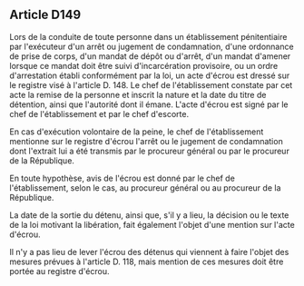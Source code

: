 Article D149
----
Lors de la conduite de toute personne dans un établissement pénitentiaire par
l'exécuteur d'un arrêt ou jugement de condamnation, d'une ordonnance de prise de
corps, d'un mandat de dépôt ou d'arrêt, d'un mandat d'amener lorsque ce mandat
doit être suivi d'incarcération provisoire, ou un ordre d'arrestation établi
conformément par la loi, un acte d'écrou est dressé sur le registre visé à
l'article D. 148. Le chef de l'établissement constate par cet acte la remise de
la personne et inscrit la nature et la date du titre de détention, ainsi que
l'autorité dont il émane. L'acte d'écrou est signé par le chef de
l'établissement et par le chef d'escorte.

En cas d'exécution volontaire de la peine, le chef de l'établissement mentionne
sur le registre d'écrou l'arrêt ou le jugement de condamnation dont l'extrait
lui a été transmis par le procureur général ou par le procureur de la
République.

En toute hypothèse, avis de l'écrou est donné par le chef de l'établissement,
selon le cas, au procureur général ou au procureur de la République.

La date de la sortie du détenu, ainsi que, s'il y a lieu, la décision ou le
texte de la loi motivant la libération, fait également l'objet d'une mention sur
l'acte d'écrou.

Il n'y a pas lieu de lever l'écrou des détenus qui viennent à faire l'objet des
mesures prévues à l'article D. 118, mais mention de ces mesures doit être portée
au registre d'écrou.
